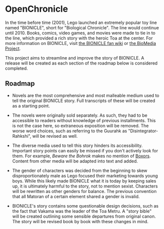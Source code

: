 # OpenChronicle
In the time before time (2001), Lego launched an extremely popular toy line named "BIONICLE", short for "Biological Chronicle". The line would continue until 2010. Books, comics, video games, and movies were made to tie in to the line, which provided a rich story with the heroic Toa at the center. For more information on BIONICLE, visit [the BIONICLE fan wiki](http://biosector01.com) or [the BioMedia Project](http://biomediaproject.com/bmp/).

This project aims to streamline and improve the story of BIONICLE. A release will be created as each section of the roadmap below is considered completed.

## Roadmap
- Novels are the most comprehensive and most malleable medium used to tell the original BIONICLE story. Full transcripts of these will be created as a starting point.

- The novels were originally sold separately. As such, they had to be accessible to readers without knowledge of previous installments. This is not the case here, so extraneous exposition will be removed. The worse word choices, such as referring to the Guurahk as "Disintegrator-Rahkshi", will be revised as well.

- The diverse media used to tell this story hinders its accessibility. Important story points can easily be missed if you don't actively look for them. For example, *Beware the Bohrok* makes no mention of [Boxors](http://biosector01.com/wiki/index.php/Boxor). Content from other media will be adapted into text and added.

- The gender of characters was decided from the beginning to skew disproportionately male as Lego focused their marketing towards young boys. While this likely made BIONICLE what it is today by keeping sales up, it is ultimately harmful to the story, not to mention sexist. Characters will be rewritten as other genders for balance. The previous convention that all Matoran of a certain element shared a gender is invalid.

- BIONICLE's story contains some questionable design decisions, such as the fact that Vakama was the leader of the Toa Metru. A "story bible" will be created outlining some sensible departures from original canon. The story will be revised book by book with these changes in mind.
